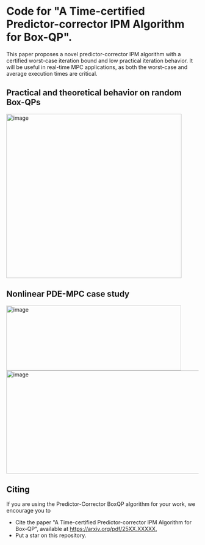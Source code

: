 # Code for "A Time-certified Predictor-corrector IPM Algorithm for Box-QP".
This paper proposes a novel predictor-corrector IPM algorithm with a certified worst-case iteration bound and low practical iteration behavior. It will be useful in real-time MPC applications, as both the worst-case and average execution times are critical. 
## Practical and theoretical behavior on random Box-QPs

<img width="459" height="430" alt="image" src="https://github.com/user-attachments/assets/348791a8-dd1b-444e-b7e3-0da913faa849" />

## Nonlinear PDE-MPC case study
<img width="458" height="170" alt="image" src="https://github.com/user-attachments/assets/4b0eb95d-2791-447f-a307-0cf93d4884c3" />

<img width="938" height="270" alt="image" src="https://github.com/user-attachments/assets/12394600-4f82-48df-b9ee-5c208c5320ea" />

## Citing
If you are using the Predictor-Corrector BoxQP algorithm for your work, we encourage you to
* Cite the paper "A Time-certified Predictor-corrector IPM Algorithm for Box-QP", available at https://arxiv.org/pdf/25XX.XXXXX,
* Put a star on this repository.
